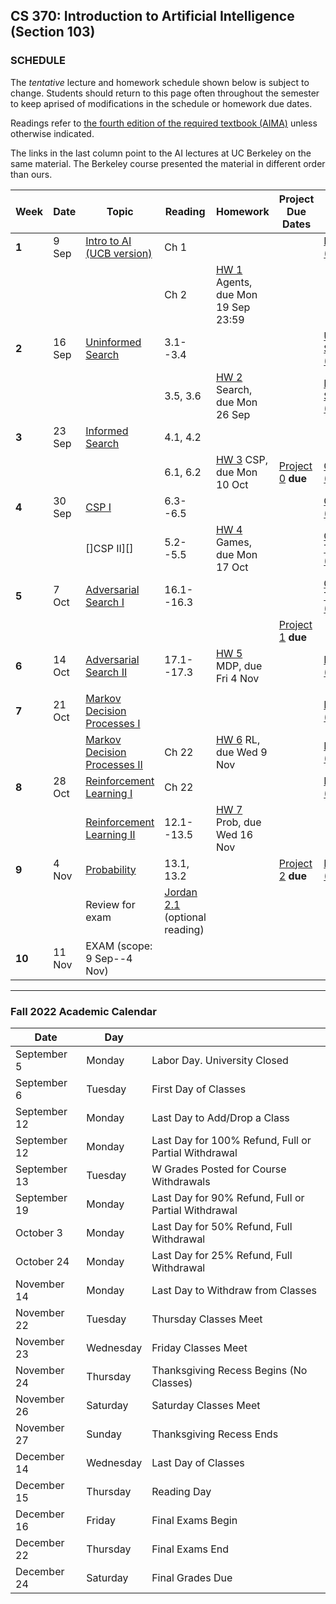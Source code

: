 ## CS 370: Introduction to Artificial Intelligence (Section 103)

### SCHEDULE

The *tentative* lecture and homework schedule shown below is subject to change.  Students should return to this page often throughout the semester to keep aprised of modifications in the schedule or homework due dates.

Readings refer to [the fourth edition of the required textbook (AIMA)](https://www.amazon.com/gp/product/0134610997/ref=as_li_tl?ie=UTF8&camp=1789&creative=9325&creativeASIN=0134610997&linkCode=as2&tag=typefunc-20&linkId=7b927a65ec495610d347f7c2d096ef14) unless otherwise indicated.

The links in the last column point to the AI lectures at UC Berkeley on the same material.
The Berkeley course presented the material in different order than ours.

<!-- In case you want to watch all of the Berkeley lectures in their original order, I made -->
<!-- a [AI YouTube playlist](https://youtube.com/playlist?list=PL5FJyaC2WsVndQJI9QtEhIMG2w8pYLN9u) just for you! :) -->



| **Week** | **Date** | **Topic**                         | **Reading**      | **Homework**                             | **Project Due Dates** | **UCB Videos**                  | **UCB Notes**      | **Alternative Notes** |
|----------|----------|-----------------------------------|------------------|------------------------------------------|-----------------------|---------------------------------|--------------------|-----------------------|
| **1**    | 9 Sep    | [Intro to AI (UCB version)][]     | Ch 1             |                                          |                       | [Intro to AI (YouTube)][]       |                    | |
|          |          |                                   | Ch 2             | [HW 1][] Agents, due Mon 19 Sep 23:59    |                       |                                 |                    | |
| **2**    | 16 Sep   | [Uninformed Search][]             | 3.1--3.4         |                                          |                       | [Uninformed Search (YouTube)][] | [Note 1: Search][] | [Note 1 (Fa '18)][]|
|          |          |                                   | 3.5, 3.6         | [HW 2][] Search, due Mon 26 Sep          |                       | [Informed Search (YouTube)][]   |                    | |
| **3**    | 23 Sep   | [Informed Search][]               | 4.1, 4.2         |                                          |                       |                                 | [Note 2: Local Search][] | |
|          |          |                                   | 6.1, 6.2         | [HW 3][] CSP, due Mon 10 Oct             | [Project 0][] **due** | [CSP I (YouTube)][]             | [Note 2: CSP][]    | |
| **4**    | 30 Sep   | [CSP I][]                         | 6.3--6.5         |                                          |                       | [CSP II (YouTube)][]            | [CSP applet][]     | |
|          |          | []CSP II][]                       | 5.2--5.5         | [HW 4][] Games, due Mon 17 Oct           |                       | [Game Trees I (YouTube)][]      | [Note 3: Games][]  | [Note 3 (Fa '18)][]| 
| **5**    | 7  Oct   | [Adversarial Search I][]          | 16.1--16.3       |                                          |                       | [Game Trees II (YouTube)][]     | [Note 4: Nondeterministic Search][] | |
|          |          |                                   |                  |                                          |  [Project 1][] **due**  |                              |                          | |
| **6**    | 14 Oct   | [Adversarial Search II][]         | 17.1--17.3       | [HW 5][] MDP, due Fri 4 Nov              |                       | [MDP I (YouTube)][]             |                    | |
|          |          |                                   |                  |                                          |                       |                              |                          | |
| **7**    | 21 Oct   | [Markov Decision Processes I][]   |                  |                                          |                       | [MDP II (YouTube)][]            |                    | |
|          |          | [Markov Decision Processes II][]  | Ch 22            | [HW 6][] RL, due Wed 9 Nov               |                       | [RL I (YouTube)][]              | [Note 5: Reinforcement Learning][] | |
| **8**    | 28 Oct   | [Reinforcement Learning I][]      | Ch 22            |                                          |                       | [RL II (YouTube)][]             |                    | |
|          |          | [Reinforcement Learning II][]     | 12.1--13.5       | [HW 7][] Prob, due Wed 16 Nov            |                       |                                  |                   |  |
| **9**    | 4 Nov    | [Probability][]                   | 13.1, 13.2       |                                          |  [Project 2][] **due** | [Probability (YouTube)][]       |                    | |
|          |          | Review for exam                   | [Jordan 2.1][]  (optional reading) |                        |                       |                                 |                    | |
| **10**   | 11 Nov   | EXAM (scope: 9 Sep--4 Nov)       |                  |                                          |                       |                                 |                    | |

<!-- |          |          |                                   |                  |                                          |                       |   [Bayes Nets (YouTube)][]        | [Note 5: Bayes Nets][] | [Note 6 (Fa '18)][] | -->
<!-- | **11**   | 18 Nov   | [Bayes Nets I][]                 | 13.3             | [HW 8][] Bayes Nets, due Mon 7 Nov       |                       | [BN: independence (YouTube)][]  |                    | | -->
<!-- |          |          | [Bayes Nets II][]                | 13.4             |                                          |                       | [BN: inference (YouTube)][]     |                    | | -->
<!-- |          |          | [Bayes Nets III][]                 | 13.5             | [HW 9][]. HMM; due Wed 23 Nov            |                       | [BN: sampling (YouTube)][]      |                    | | -->
<!-- |          |          | -->
<!-- | **12**   | 23 Nov   | [Decision Networks and VPI][]     | 16.5, 16.6       |                                          | [Project 3][] **due**    | [Decision Networks (YouTube)][] | [Note 7: Decision Networks][] | -->
<!-- |          | (Wed)    | [Hidden Markov Models][]          | 14.2, 14,3       |                                          |                       | [HMM (YouTube)][]               | [Note 6: HMM][]    |  [Note 8 (Fa '18)][] | -->
<!-- | **13**   | 2 Dec    | [Particle filters][]              | 14.4, 14.5       | [HW 10][]. Particle filters; due Fri 2 Dec |                     | [Particle filters (YouTube)][]  |                    | | -->
<!-- |          |          | [ML: Naïve Bayes][]               | 20.1, 20.2       |                                          |                       | [ML: Naive Bayes (YouTube)][]   |  [Note 9: ML][]    | | -->
<!-- | **14**   | 9 Dec    | [ML: Perceptrons, Logit][]        | 19.6, 19.7       |                                          | [Project 4][] **due** | [ML: Perceptrons, Logit (YouTube)][] |               | | -->
<!-- |          |          | [ML: Optimization][]              | 18.6.3, 18.8     |                                          |                       |                                 | [Note 10: Neural Nets][] | |  -->
<!-- | **15**   | 16 Dec   | ([final exams][] begin)           |                  |                                          |                       |                                 |                    | | -->
<!-- | **16**   | 24 Dec   | (final grades due)                |                  |                                          |                       |                                 |                    | | -->




<!-- | **5**    | 7  Oct   | [Adversarial Search I][]       | 16.1--16.3       |                                          |                       | [Game Trees II (YouTube)][]     | [Note 4: Nondeterministic Search][] | | -->
<!-- |          |          | [Adversarial Search II][]     | 17.1--17.3       | [HW 5][] MDP, due Mon 24 Oct             | [Project 1][] **due** | [MDP I (YouTube)][]             |                    | | -->
<!-- | **6**    | 14 Oct   | [Markov Decision Processes I][] |                  |                                          |                       | [MDP II (YouTube)][]            |                    | | -->
<!-- |          |          | [Markov Decision Processes II][]     | Ch 22            | [HW 6][] RL, due Mon 31 Oct              |                       | [RL I (YouTube)][]              | [Note 5: Reinforcement Learning][] | | -->
<!-- | **7**    | 21 Oct   | [Reinforcement Learning I][]    | Ch 22            |                                          |                       | [RL II (YouTube)][]             |                    | | -->
<!-- |          |          | [Reinforcement Learning II][]                | 12.1--13.5       | [HW 7][] Prob, due Mon 7 Nov            | [Project 2][] **due** | [Probability (YouTube)][]       |                    | | -->
<!-- | **8**    | 28 Oct   |   [Probability][]              | 13.1, 13.2       |                                          |                       | [Bayes Nets (YouTube)][]        | [Note 5: Bayes Nets][] | [Note 6 (Fa '18)][] | -->
<!-- |          |          | [Bayes Nets I][]                 | 13.3             | [HW 8][] Bayes Nets, due Mon 7 Nov       |                       | [BN: independence (YouTube)][]  |                    | | -->
<!-- | **9**    | 4 Nov    | [Bayes Nets II][]                | 13.4             |                                          |                       | [BN: inference (YouTube)][]     |                    | | -->
<!-- |          |          | Review for exam                   | [Jordan 2.1][]  (optional reading) |                        | [Project 3][] **due** |                                 |                    | |  -->
<!-- | **10**   | 11 Nov   | EXAM (scope: 9 Sep--28 Oct)       |                  |                                          |                       |                                 |                    | | -->
<!-- |          |          |                                   |                  |                                          |                       |                                 |                    | | -->
<!-- | **11**   | 18 Nov   | [Bayes Nets III][]                 | 13.5             | [HW 9][]. HMM; due Wed 23 Nov            |                       | [BN: sampling (YouTube)][]      |                    | | -->
<!-- |          |          | [Decision Networks and VPI][]     | 16.5, 16.6       |                                          |                       | [Decision Networks (YouTube)][] | [Note 7: Decision Networks][] | -->
<!-- | **12**   | 23 Nov   | [Hidden Markov Models][]          | 14.2, 14,3       |                                          |                       | [HMM (YouTube)][]               | [Note 6: HMM][]    |  [Note 8 (Fa '18)][] | -->
<!-- |          | (Wed)    | [Particle filters][]              | 14.4, 14.5       | [HW 10][]. Particle filters; due Fri 2 Dec |                     | [Particle filters (YouTube)][]  |                    | | -->
<!-- | **13**   | 2 Dec    | [ML: Naïve Bayes][]               | 20.1, 20.2       |                                          |                       | [ML: Naive Bayes (YouTube)][]   |  [Note 9: ML][]    | | -->
<!-- |          |          | [ML: Perceptrons, Logit][]        | 19.6, 19.7       |                                          | [Project 4][] **due** | [ML: Perceptrons, Logit (YouTube)][] |               | | -->
<!-- | **14**   | 9 Dec    | [ML: Optimization][]              | 18.6.3, 18.8     |                                          |                       |                                 | [Note 10: Neural Nets][] | |  -->
<!-- |          |          | [ML: Neural Nets][]               | Ch 21            |                                          |                       | [ML: Neural Nets (YouTube)][]   |                    | | -->
<!-- | **15**   | 16 Dec   | ([final exams][] begin)           |                  |                                          |                       |                                 |                    | | -->
<!-- | **16**   | 24 Dec   | (final grades due)                |                  |                                          |                       |                                 |                    | | -->


----------------------

### Fall 2022 Academic Calendar

| **Date** | **Day** |   |
|--------|--------|---------------------------------|
| September	5 | Monday | Labor Day. University Closed |
| September	6 | Tuesday | First Day of Classes |
| September	12 | Monday | Last Day to Add/Drop a Class |
| September	12 | Monday | Last Day for 100% Refund, Full or Partial Withdrawal |
| September	13 | Tuesday | W Grades Posted for Course Withdrawals |
| September	19 | Monday | Last Day for 90% Refund, Full or Partial Withdrawal |
| October	3 | Monday | Last Day for 50% Refund, Full Withdrawal |
| October	24 | Monday | Last Day for 25% Refund, Full Withdrawal |
| November	14 | Monday | Last Day to Withdraw from Classes  |
| November	22 | Tuesday | Thursday Classes Meet |
| November	23 | Wednesday | Friday Classes Meet |
| November	24 | Thursday | Thanksgiving Recess Begins (No Classes) |
| November	26 | Saturday | Saturday Classes Meet |
| November	27 | Sunday | Thanksgiving Recess Ends |
| December	14 | Wednesday | Last Day of Classes |
| December	15 | Thursday | Reading Day |
| December	16 | Friday | Final Exams Begin |
| December	22 | Thursday | Final Exams End |
| December	24 | Saturday | Final Grades Due |







[final exams]: https://www5.njit.edu/registrar/exams/finalexams.php




[KUPF]: https://goo.gl/maps/GjhP3cjrMAJSzVFt5

<!-- LINKS TO LECTURE NOTES -->

[Note 1: Search]: https://inst.eecs.berkeley.edu/~cs188/sp22/assets/notes/n1_sp22.pdf
[Note 1 (Fa '18)]: https://github.com/williamdemeo/cs370-fall2022/tree/master/notes/n01-search.pdf
[Note 2: Local Search]: https://inst.eecs.berkeley.edu/~cs188/sp22/assets/notes/n2_sp22.pdf
[Note 2: CSP]: https://github.com/williamdemeo/cs370-fall2022/tree/master/lecture/notes/n02-csp.pdf 
[CSP applet]: https://inst.eecs.berkeley.edu/~cs188/fa21/assets/demos/csp/csp_demos.html
[Note 3: Games]: https://inst.eecs.berkeley.edu/~cs188/sp22/assets/notes/n3_sp22.pdf
[Note 3 (Fa '18)]: https://github.com/williamdemeo/cs370-fall2022/tree/master/lecture/notes/n03-adversarial-search.pdf
[Note 4: Nondeterministic Search]: https://github.com/williamdemeo/cs370-fall2022/tree/master/lecture/notes/n04-nondeterministic-search.pdf
[Note 4: Logical Agents]: https://inst.eecs.berkeley.edu/~cs188/sp22/assets/notes/n4_sp22.pdf
[Note 5: Reinforcement Learning]: https://github.com/williamdemeo/cs370-fall2022/tree/master/lecture/notes/n05-rl.pdf
[Note 5: Bayes Nets]: https://inst.eecs.berkeley.edu/~cs188/sp22/assets/notes/n5_sp22.pdf
[Note 6 (Fa '18)]: https://github.com/williamdemeo/cs370-fall2022/tree/master/lecture/notes/n06-bayes-nets.pdf
[Note 6: HMM]: https://inst.eecs.berkeley.edu/~cs188/sp22/assets/notes/n6_sp22.pdf
[Note 7: Decision Networks]: https://github.com/williamdemeo/cs370-fall2022/tree/master/lecture/notes/n07-decision-networks.pdf
[Note 8 (Fa '18)]: https://github.com/williamdemeo/cs370-fall2022/tree/master/lecture/notes/n08-hmm.pdf
[Note 9: ML]: https://github.com/williamdemeo/cs370-fall2022/tree/master/lecture/notes/n09-ml.pdf
[Note 10: Neural Nets]: https://github.com/williamdemeo/cs370-fall2022/tree/master/lecture/notes/n10-neural-nets.pdf


<!-- Project LINKS -->
[Project 0]: https://github.com/williamdemeo/cs370-fall2022/tree/master/projects/Project0
[Project 1]: https://github.com/williamdemeo/cs370-fall2022/tree/master/projects/Project1
[Project 2]: https://github.com/williamdemeo/cs370-fall2022/tree/master/projects/Project2
[Project 3]: https://github.com/williamdemeo/cs370-fall2022/tree/master/projects/Project3
[Project 4]: https://github.com/williamdemeo/cs370-fall2022/tree/master/projects/Project4



<!-- HW LINKS -->
[Gradescope]: https://www.gradescope.com/courses/441050

[HW 1]: https://www.gradescope.com/courses/441050
[HW 2]: https://www.gradescope.com/courses/441050
[HW 3]: https://www.gradescope.com/courses/441050
[HW 4]: https://www.gradescope.com/courses/441050
[HW 5]: https://www.gradescope.com/courses/441050
[HW 6]: https://www.gradescope.com/courses/441050
[HW 7]: https://www.gradescope.com/courses/441050
[HW 8]: https://www.gradescope.com/courses/441050
[HW 9]: https://www.gradescope.com/courses/441050
[HW 10]: https://www.gradescope.com/courses/441050
[HW 11]: https://www.gradescope.com/courses/441050




<!-- LINKS TO UCB LECTURE YOUTUBE VIDEOS -->

[Intro to AI (YouTube)]: https://www.youtube.com/watch?v=16Dir4QqCUg
[Uninformed Search (YouTube)]: https://youtu.be/-Xx0QSFYfIQ
[Informed Search (YouTube)]: https://youtu.be/Mlwrx7hbKPs
[CSP I (YouTube)]: https://youtu.be/81z2ANjQcH4
[CSP II (YouTube)]: https://youtu.be/_DXf6oaknHw
[Game Trees I (YouTube)]: https://youtu.be/v6RgZBjc8og
[Game Trees II (YouTube)]: https://youtu.be/n3A29GEzC6g
[MDP I (YouTube)]: https://youtu.be/4LW3H_Jinr4
[MDP II (YouTube)]: https://youtu.be/ZToWj64rxvQ
[RL I (YouTube)]: https://youtu.be/TiXS7vROBEg
[RL II (YouTube)]: https://youtu.be/XafrqwHfBKE
[Probability (YouTube)]: https://youtu.be/sMNbLXsvRig
[Bayes Nets (YouTube)]: https://youtu.be/T4l6ltMMcec
[BN: independence (YouTube)]: https://youtu.be/FUnOdyZZAaE
[BN: inference (YouTube)]: https://youtu.be/A1hYXGAUdmU
[BN: sampling (YouTube)]: https://youtu.be/kGngCS-1kjU
[Decision Networks (YouTube)]: https://youtu.be/19sr7yKV56I
[HMM (YouTube)]: https://youtu.be/eCZLhZu_U1I
[Particle filters (YouTube)]: https://youtu.be/pNam9hbwg4g
[ML: Naive Bayes (YouTube)]: https://youtu.be/1nOb0vwWkAE
[ML: Neural Nets (YouTube)]: https://youtu.be/LERtLI2h_nQ
[ML: Perceptrons, Logit (YouTube)]: https://www.youtube.com/watch?v=UNr9gHyOnWA
[ML: Decision Trees (YouTube)]: https://youtu.be/svW3I0cqfpw
[Robotics (YouTube)]: https://youtu.be/MxS1aYvYNNc


<!-- LINKS TO LECTURE SLIDES -->
[Intro to AI (UCB version)]: https://inst.eecs.berkeley.edu/~cs188/sp22/assets/slides/Lecture1.pptx


<!-- [A* Search and Heuristics]: https://github.com/williamdemeo/cs370-fall2022/raw/master/lecture/slides/CS370-Lec05-AstarSearchAndHeuristics.pptx -->
<!-- [CSP I]: https://github.com/williamdemeo/cs370-fall2022/raw/master/lecture/slides/CS370-Lec06-CSP-I.pptx  -->
<!-- [CSP II]: https://github.com/williamdemeo/cs370-fall2022/raw/master/lecture/slides/CS370-Lec07-CSP-II.pptx -->
<!-- [Adversarial Search I]: https://github.com/williamdemeo/cs370-fall2022/raw/master/lecture/slides/CS370-Lec08-AdversarialSearch-I.pptx -->
<!-- [Adversarial Search II]: https://github.com/williamdemeo/cs370-fall2022/raw/master/lecture/slides/CS370-Lec09-AdversarialSearch-II.pptx -->
<!-- [Markov Decision Processes I]: https://github.com/williamdemeo/cs370-fall2022/raw/master/lecture/slides/CS370-Lec10-MDP-I.pptx -->
<!-- [Markov Decision Processes II]: https://github.com/williamdemeo/cs370-fall2022/raw/master/lecture/slides/CS370-Lec11-MDP-II.pptx -->
<!-- [Reinforcement Learning I]: https://github.com/williamdemeo/cs370-fall2022/raw/master/lecture/slides/CS370-Lec12-RL-I.pptx -->
<!-- [Reinforcement Learning II]: https://github.com/williamdemeo/cs370-fall2022/raw/master/lecture/slides/CS370-Lec13-RL-II.pptx -->
<!-- [Probability]: https://github.com/williamdemeo/cs370-fall2022/raw/master/lecture/slides/CS370-Lec14-Probability.pptx -->
<!-- [Bayes Nets I]: https://github.com/williamdemeo/cs370-fall2022/raw/master/lecture/slides/CS370-Lec15-BayesNets-I.pptx -->
<!-- [Bayes Nets II]: https://github.com/williamdemeo/cs370-fall2022/raw/master/lecture/slides/CS370-Lec16-BayesNets-II.pptx -->
<!-- [Bayes Nets III]: https://github.com/williamdemeo/cs370-fall2022/raw/master/lecture/slides/CS370-Lec17-BayesNets-III.pptx -->
<!-- [Bayes Nets IV]: https://github.com/williamdemeo/cs370-fall2022/raw/master/lecture/slides/CS370-Lec18-BayesNets-IV.pptx -->
<!-- [Logical Agents]: https://github.com/williamdemeo/cs370-fall2022/blob/master/lecture/dne.md -->
<!-- [Inference in First Order Logic]: https://github.com/williamdemeo/cs370-fall2022/blob/master/lecture/dne.md -->

<!-- [Decision Networks and VPI]: https://github.com/williamdemeo/cs370-fall2022/blob/master/lecture/slides/CS370-Lec19-DecisionNetworks.pptx -->
<!-- [Hidden Markov Models]: https://github.com/williamdemeo/cs370-fall2022/blob/master/lecture/slides/CS370-Lec20-HMM.pptx -->
<!-- [Particle filters]: https://github.com/williamdemeo/cs370-fall2022/blob/master/lecture/slides/CS370-Lec21-HMM-II.pptx -->
<!-- [ML: Naïve Bayes]: https://github.com/williamdemeo/cs370-fall2022/blob/master/lecture/dne.md -->
<!-- [ML: Perceptrons and Logistic Regression]: https://github.com/williamdemeo/cs370-fall2022/blob/master/lecture/dne.md -->
<!-- [ML: Perceptrons, Logit]: https://github.com/williamdemeo/cs370-fall2022/blob/master/lecture/dne.md -->
<!-- [ML: Optimization]: https://github.com/williamdemeo/cs370-fall2022/blob/master/lecture/dne.md -->
<!-- [ML: Neural Nets]: https://github.com/williamdemeo/cs370-fall2022/blob/master/lecture/dne.md -->
<!-- [Advanced Applications: Games and Robotics]: https://github.com/williamdemeo/cs370-fall2022/blob/master/lecture/dne.md -->
<!-- [Conclusion]: https://github.com/williamdemeo/cs370-fall2022/blob/master/lecture/dne.md -->



[Uninformed Search]: https://github.com/williamdemeo/cs370-fall2022/raw/master/lecture/slides/CS370-Week02-UninformedSearch.pptx
[Informed Search]: https://github.com/williamdemeo/cs370-fall2022/raw/master/lecture/slides/CS370-Week03-InformedSearch.pptx
[CSP I]: https://github.com/williamdemeo/cs370-fall2022/raw/master/lecture/slides/CS370-Week04-CSP-Part1.pptx
[CSP II]: https://github.com/williamdemeo/cs370-fall2022/raw/master/lecture/slides/CS370-Week04-CSP-Part2.pptx
[Adversarial Search I]: https://github.com/williamdemeo/cs370-fall2022/blob/master/lecture/dne.md
[Adversarial Search II]: https://github.com/williamdemeo/cs370-fall2022/blob/master/lecture/dne.md
[Markov Decision Processes I]: https://github.com/williamdemeo/cs370-fall2022/blob/master/lecture/dne.md
[Markov Decision Processes II]: https://github.com/williamdemeo/cs370-fall2022/blob/master/lecture/dne.md
[Reinforcement Learning I]: https://github.com/williamdemeo/cs370-fall2022/blob/master/lecture/dne.md
[Reinforcement Learning II]: https://github.com/williamdemeo/cs370-fall2022/blob/master/lecture/dne.md
[Probability]: https://github.com/williamdemeo/cs370-fall2022/blob/master/lecture/dne.md
[Bayes Nets I]: https://github.com/williamdemeo/cs370-fall2022/blob/master/lecture/dne.md
[Bayes Nets II]: https://github.com/williamdemeo/cs370-fall2022/blob/master/lecture/dne.md
[Bayes Nets III]: https://github.com/williamdemeo/cs370-fall2022/blob/master/lecture/dne.md
[Bayes Nets IV]: https://github.com/williamdemeo/cs370-fall2022/blob/master/lecture/dne.md
[Logical Agents]: https://github.com/williamdemeo/cs370-fall2022/blob/master/lecture/dne.md
[Inference in First Order Logic]: https://github.com/williamdemeo/cs370-fall2022/blob/master/lecture/dne.md

[Decision Networks and VPI]: https://github.com/williamdemeo/cs370-fall2022/blob/master/lecture/dne.md
[Hidden Markov Models]: https://github.com/williamdemeo/cs370-fall2022/blob/master/lecture/dne.md
[Particle filters]: https://github.com/williamdemeo/cs370-fall2022/blob/master/lecture/dne.md
[ML: Naïve Bayes]: https://github.com/williamdemeo/cs370-fall2022/blob/master/lecture/dne.md
[ML: Perceptrons and Logistic Regression]: https://github.com/williamdemeo/cs370-fall2022/blob/master/lecture/dne.md
[ML: Perceptrons, Logit]: https://github.com/williamdemeo/cs370-fall2022/blob/master/lecture/dne.md
[ML: Optimization]: https://github.com/williamdemeo/cs370-fall2022/blob/master/lecture/dne.md
[ML: Neural Nets]: https://github.com/williamdemeo/cs370-fall2022/blob/master/lecture/dne.md
[Advanced Applications: Games and Robotics]: https://github.com/williamdemeo/cs370-fall2022/blob/master/lecture/dne.md
[Conclusion]: https://github.com/williamdemeo/cs370-fall2022/blob/master/lecture/dne.md

<!-- MISC LINKS -->
[Jordan 2.1]: https://github.com/williamdemeo/cs370-fall2022/tree/master/notes/chapter2.pdf
[KUPF 202]: https://goo.gl/maps/GjhP3cjrMAJSzVFt5
[edX AI wk10: Logical Agents]: https://learning.edx.org/course/course-v1:ColumbiaX+CSMM.101x+2T2018/home






<!-- [Note 1]: https://inst.eecs.berkeley.edu/~cs188/fa21/assets/notes/fa20-note01.pdf
[Note 2]: https://inst.eecs.berkeley.edu/~cs188/fa21/assets/notes/note02.pdf>
[Note 3]: https://inst.eecs.berkeley.edu/~cs188/fa21/assets/notes/fa20-note03.pdf
[Note 4]: https://inst.eecs.berkeley.edu/~cs188/fa21/assets/notes/fa20-note04.pdf
[Note 5]: https://inst.eecs.berkeley.edu/~cs188/fa21/assets/notes/fa20-note05.pdf
[Note 6]: https://inst.eecs.berkeley.edu/~cs188/fa21/assets/notes/fa20-note06.pdf
[Note 7]: https://inst.eecs.berkeley.edu/~cs188/fa21/assets/notes/fa20-note07.pdf
[Note 8]: https://inst.eecs.berkeley.edu/~cs188/fa21/assets/notes/fa20-note08.pdf
[Note 9]: https://inst.eecs.berkeley.edu/~cs188/fa21/assets/notes/fa20-note09.pdf
[Note 10]: https://inst.eecs.berkeley.edu/~cs188/fa21/assets/notes/fa20-note10.pdf
-->
